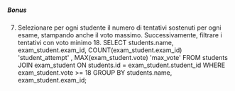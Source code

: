 ##### Bonus
7. Selezionare per ogni studente il numero di tentativi sostenuti per ogni esame, stampando anche il voto massimo. Successivamente, filtrare i tentativi con voto minimo 18.
SELECT students.name, exam_student.exam_id, COUNT(exam_student.exam_id) 'student_attempt' , MAX(exam_student.vote) 'max_vote'
FROM students
JOIN exam_student
ON students.id = exam_student.student_id
WHERE exam_student.vote >= 18
GROUP BY students.name, exam_student.exam_id;